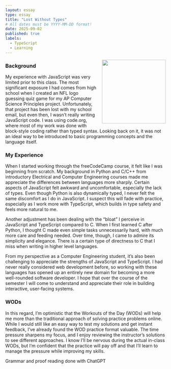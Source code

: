```yaml
---
layout: essay
type: essay
title: "Lost Without Types"
# All dates must be YYYY-MM-DD format!
date: 2025-09-02
published: true
labels:
  - TypeScript
  - Learning
---
```


  <img src="{{ '/img/typescript/code.org.png' | relative_url }}"
       style="float: right; margin: 0 0 1em 1em; width: 200px;">

### Background
My experience with JavaScript was very limited prior to this class. The most significant exposure I had comes from high school when I created an NFL logo guessing quiz game for my AP Computer Science Principles project. Unfortunately, that project has been lost with my school email, but even then, I wasn’t really writing JavaScript code. I was using code.org, where most of my work was done with block-style coding rather than typed syntax. Looking back on it, it was not an ideal way to be introduced to basic programming concepts and the language itself.

### My Experience
When I started working through the freeCodeCamp course, it felt like I was beginning from scratch. My background in Python and C/C++ from introductory Electrical and Computer Engineering courses made me appreciate the differences between languages more sharply. Certain aspects of JavaScript felt awkward and uncomfortable, especially the lack of types. Even though Python is also dynamically typed, I never felt the same discomfort as I do in JavaScript. I suspect this will fade with practice, especially as I work more with TypeScript, which builds in type safety and feels more natural to me.

Another adjustment has been dealing with the “bloat” I perceive in JavaScript and TypeScript compared to C. When I first learned C after Python, I thought C made even simple tasks unnecessarily hard, with much more care and feeding needed. Over time, though, I came to admire its simplicity and elegance. There is a certain type of directness to C that I miss when writing in higher level languages.

From my perspective as a Computer Engineering student, it’s also been challenging to appreciate the strengths of JavaScript and TypeScript. I had never really considered web development before, so working with these languages has opened up an entirely new domain for becoming a more well-rounded software developer. I hope that over the course of the semester I will come to understand and appreciate their role in building interactive, user-facing systems.

### WODs
In this regard, I’m optimistic that the Workouts of the Day (WODs) will help me more than the traditional approach of solving practice problems online. While I would still like an easy way to test my solutions and get instant feedback, I’ve already found the WOD practice format valuable. The time pressure sharpens my focus, and I enjoy reviewing the instructor’s solutions to see different approaches. I know I’ll be nervous during the actual in-class WODs, but I’m confident that the practice will pay off and that I’ll learn to manage the pressure while improving my skills.

Grammar and proof reading done with ChatGPT